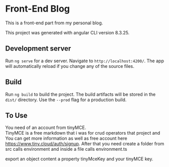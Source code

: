 # Front-End Blog

This is a front-end part from my personal blog.  

This project was generated with  angular CLI version 8.3.25.  

## Development server

Run `ng serve` for a dev server. Navigate to `http://localhost:4200/`. The app will automatically reload if you change any of the source files.

## Build

Run `ng build` to build the project. The build artifacts will be stored in the `dist/` directory. Use the `--prod` flag for a production build.

## To Use
You need of an account from tinyMCE.  
TinyMCE is a free markdown that i was for crud operators that project and
You can get more information as well as free account here https://www.tiny.cloud/auth/signup.
After that you need create a folder from src calls environment and inside a file calls environment.ts  

export an object content a property tinyMceKey and your tinyMCE key.
